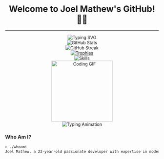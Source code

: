 <h1 align="center">Welcome to Joel Mathew's GitHub! 👨‍💻</h1>

---

<div align="center">
    <img src="https://readme-typing-svg.herokuapp.com/?font=Fira+Code&size=25&duration=3000&pause=1000&center=true&vCenter=true&width=700&lines=printf(%22Hello,+World!%22);System.out.println(%22Joel+Mathew%22);console.log(%22Creative+Developer+at+Heart%22);Hola,+Soy+Aprendiendo+Español!+🌍" alt="Typing SVG" />
</div>
<div align="center"> <img src="https://github-readme-stats.vercel.app/api?username=JoelMathewDev&show_icons=true&theme=tokyonight" alt="GitHub Stats" /> <br /> <img src="https://github-readme-streak-stats.herokuapp.com?user=JoelMathewDev&theme=tokyonight" alt="GitHub Streak" /> </div>

<div align="center"> <a href="https://github.com/JoelMathewDev"><img src="https://github-profile-trophy.vercel.app/?username=JoelMathewDev&theme=radical&margin-w=15&margin-h=15&row=1&column=6" alt="Trophies" /></a> </div>

<div align="center"> <img src="https://skillicons.dev/icons?i=react,tailwind,js,nodejs,mongodb,html,css,figma,github" alt="Skills" /> </div>


<div align="center"> <img src="https://media.giphy.com/media/Ll22OhMLAlVDb8UQWe/giphy.gif" alt="Coding GIF" width="200" /> </div> <div align="center"> <img src="https://readme-typing-svg.herokuapp.com?font=Fira+Code&weight=600&size=30&pause=1000&color=36BCF7&center=true&vCenter=true&width=800&lines=printf(%22Hello,+World!%22);System.out.println(%22Welcome+to+Innovation!%22);console.log(%22I+Code,+Design,+and+Dream!%22);" alt="Typing Animation" /> </div>

### Who Am I?

```bash
> ./whoami
Joel Mathew, a 23-year-old passionate developer with expertise in modern web technologies, a love for design, and a hunger for learning.
